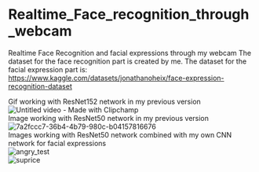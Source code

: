 # Realtime_Face_recognition_through_webcam
Realtime Face Recognition and facial expressions through my webcam
The dataset for the face recognition part is created by me.
The dataset for the facial expression part is: https://www.kaggle.com/datasets/jonathanoheix/face-expression-recognition-dataset

Gif working with ResNet152 network in my previous version <br />
![Untitled video - Made with Clipchamp](https://github.com/user-attachments/assets/24a77614-3c41-4cca-920c-b92b185e3ff1)<br />
Image working with ResNet50 network in my previous version<br />
![7a2fccc7-36b4-4b79-980c-b04157816676](https://github.com/user-attachments/assets/dc6526bb-2ebc-472b-ab11-4a12e02cf86a)<br />
Images working with ResNet50 network combined with my own CNN network for facial expressions <br />
![angry_test](https://github.com/user-attachments/assets/21998563-a067-415b-a51b-926aa903acc2)<br />
![suprice](https://github.com/user-attachments/assets/3d980573-4360-4331-a855-9b96e5a038e6)<br />
